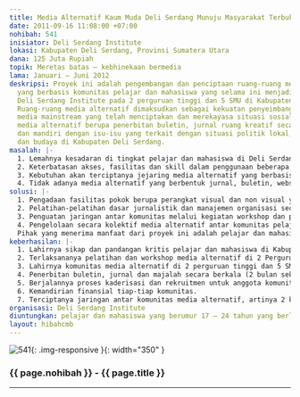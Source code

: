```yaml
---
title: Media Alternatif Kaum Muda Deli Serdang Munuju Masyarakat Terbuka
date: 2011-09-16 11:08:00 +07:00
nohibah: 541
inisiator: Deli Serdang Institute
lokasi: Kabupaten Deli Serdang, Provinsi Sumatera Utara
dana: 125 Juta Rupiah
topik: Meretas batas – kebhinekaan bermedia
lama: Januari – Juni 2012
deskripsi: Proyek ini adalah pengembangan dan penciptaan ruang-ruang media alternatif
  yang berbasis komunitas pelajar dan mahasiswa yang selama ini menjadi sel-sel temporer
  Deli Serdang Institute pada 2 perguruan tinggi dan 5 SMU di Kabupaten Deli Serdang.
  Ruang-ruang media alternatif dimaksudkan sebagai kekuatan penyeimbang melawan hegemoni
  media mainstream yang telah menciptakan dan merekayasa situasi sosial. Bentuk-bentuk
  media alternatif berupa penerbitan buletin, jurnal ruang kreatif secara berkala
  dan mandiri dengan isu-isu yang terkait dengan situasi politik lokal, lingkungan
  dan budaya di Kabupaten Deli Serdang.
masalah: |-
  1. Lemahnya kesadaran di tingkat pelajar dan mahasiswa di Deli Serdang untuk membangun media alternatif sebagai kekuatan penyeimbang melawan hegemoni media mainstream yang cenderung berpihak kepada kepentingan negara.
  2. Keterbatasan akses, fasilitas dan skill dalam penggunaan beberapa alat yang bisa menjadi sarana penciptaan media alternatif bagi pelajar dan mahasiswa di Deli Serdang.
  3. Kebutuhan akan terciptanya jejaring media alternatif yang berbasis pada pelajar dan mahasiswa di kabupaten Deli Serdang.
  4. Tidak adanya media alternatif yang berbentuk jurnal, buletin, website yang dikelolah oleh pelajar dan mahasiswa di Deli Serdang.'
solusi: |-
  1. Pengadaan fasilitas pokok berupa perangkat visual dan non visual yang berfungsi untuk memproduksi informasi di tiap-tiap komunitas ( 2 perguruan tinggi dan 5 SMU di Kabupaten Deli Serdang)
  2. Pelatihan-pelatihan dasar jurnalistik dan manajemen organisasi secara teroganisir selama 3 bulan di 2 perguruan tinggi dan 5 SMU yang menjadi sel temporer Deli Serdang Institute.
  3. Penguatan jaringan antar komunitas melalui kegiatan workshop dan penciptaan infrastruktur.
  4. Pengelolaan secara kolektif media alternatif antar komunitas pelajar dan mahasiswa dengan hasil produksi berupa jurnal, buletin, majalah yang memuat isu-isu politik lokal, lingkungan dan budaya di Deli Serdang secara berkala dengan prinsip-prinsip yang lebih otonom.
  Pihak yang menerima manfaat dari proyek ini adalah pelajar dan mahasiswa yang berumur 17 – 24 tahun yang berlokasi pada 2 Perguruan Tinggi dan 5 Sekolah Menengah Umum di Kabupaten Deli Serdang.
keberhasilan: |-
  1. Lahirnya sikap dan pandangan kritis pelajar dan mahasiswa di Kabupaten Deli Serdang.
  2. Terlaksananya pelatihan dan workshop media alternatif di 2 Perguruan Tinggi dan 5 SMU yang menjadi target sasaran dengan keterlibatan struktur organisasi perguruan tinggi (BEM) dan SMU (OSIS).
  3. Lahirnya komunitas media alternatif di 2 perguruan tinggi dan 5 SMU yang menjadi sasaran program ini dengan struktur organisasi yang rapi.
  4. Penerbitan buletin, jurnal dan majalah secara berkala (2 bulan sekali) di tiap-tiap komunitas yang menjadi sasaran program ini.
  5. Berjalannya proses kaderisasi dan rekruitmen untuk anggota komunitas.
  6. Kemandirian finansial tiap-tiap komunitas.
  7. Terciptanya jaringan antar komunitas media alternatif, artinya 2 komunitas di perguruan tinggi dan 5 komunitas di SMU yang menjadi sasaran berelasi dalam sebuah struktur jaringan organisasi. Menjadi pelopor dan percontohan yang bisa dipraktikkan di kabupaten lain.
organisasi: Deli Serdang Institute
diuntungkan: pelajar dan mahasiswa yang berumur 17 – 24 tahun yang berlokasi pada 2 Perguruan Tinggi dan 5 Sekolah Menengah Umum di Kabupaten Deli Serdang.
layout: hibahcmb
---
```


![541](/static/img/hibahcmb/541.png){: .img-responsive }{: width="350" }

### {{ page.nohibah }} - {{ page.title }}

---
